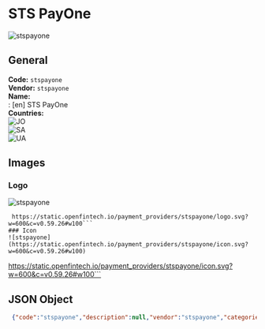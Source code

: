 # STS PayOne 
![stspayone](https://static.openfintech.io/payment_providers/stspayone/logo.svg?w=600&c=v0.59.26#w100)  
## General 
**Code:** `stspayone`  
**Vendor:** `stspayone`  
**Name:**  
:	[en] STS PayOne  
**Countries:**  
![JO](https://cdnjs.cloudflare.com/ajax/libs/flag-icon-css/3.3.0/flags/4x3/JO.svg#w24)  
![SA](https://cdnjs.cloudflare.com/ajax/libs/flag-icon-css/3.3.0/flags/4x3/SA.svg#w24)  
![UA](https://cdnjs.cloudflare.com/ajax/libs/flag-icon-css/3.3.0/flags/4x3/UA.svg#w24)  
 
## Images 
### Logo 
![stspayone](https://static.openfintech.io/payment_providers/stspayone/logo.svg?w=600&c=v0.59.26#w100)  
```
 https://static.openfintech.io/payment_providers/stspayone/logo.svg?w=600&c=v0.59.26#w100```  
### Icon 
![stspayone](https://static.openfintech.io/payment_providers/stspayone/icon.svg?w=600&c=v0.59.26#w100)  
```
 https://static.openfintech.io/payment_providers/stspayone/icon.svg?w=600&c=v0.59.26#w100```  
## JSON Object 
```json
 {"code":"stspayone","description":null,"vendor":"stspayone","categories":null,"countries":["JO","SA","UA"],"payment_method":null,"payout_method":null,"metadata":{"about_payments_code":"stspayone"},"name":{"en":"STS PayOne"}}```  
